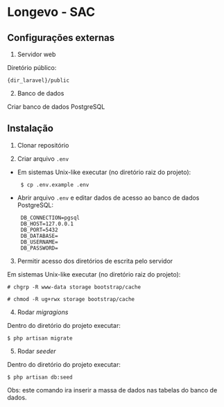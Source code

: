 # Longevo - SAC

## Configurações externas

1. Servidor web

Diretório público:

    {dir_laravel}/public

2. Banco de dados

Criar banco de dados PostgreSQL

## Instalação

1. Clonar repositório

2. Criar arquivo `.env`

- Em sistemas Unix-like executar (no diretório raiz do projeto):

       $ cp .env.example .env

- Abrir arquivo `.env` e editar dados de acesso ao banco de dados PostgreSQL:

       DB_CONNECTION=pgsql
       DB_HOST=127.0.0.1
       DB_PORT=5432
       DB_DATABASE=
       DB_USERNAME=
       DB_PASSWORD=

3. Permitir acesso dos diretórios de escrita pelo servidor

Em sistemas Unix-like executar (no diretório raiz do projeto):

    # chgrp -R www-data storage bootstrap/cache

    # chmod -R ug+rwx storage bootstrap/cache

4. Rodar <i>migragions</i>

Dentro do diretório do projeto executar:

    $ php artisan migrate

5. Rodar <i>seeder</i>

Dentro do diretório do projeto executar:

    $ php artisan db:seed

Obs: este comando ira inserir a massa de dados nas tabelas do banco de dados.
